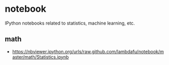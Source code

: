 notebook
========

IPython notebooks related to statistics, machine learning, etc.


math
----

* https://nbviewer.ipython.org/urls/raw.github.com/lambdafu/notebook/master/math/Statistics.ipynb
